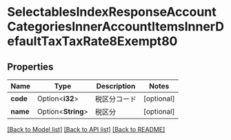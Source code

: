 # SelectablesIndexResponseAccountCategoriesInnerAccountItemsInnerDefaultTaxTaxRate8Exempt80

## Properties

Name | Type | Description | Notes
------------ | ------------- | ------------- | -------------
**code** | Option<**i32**> | 税区分コード | [optional]
**name** | Option<**String**> | 税区分 | [optional]

[[Back to Model list]](../README.md#documentation-for-models) [[Back to API list]](../README.md#documentation-for-api-endpoints) [[Back to README]](../README.md)


